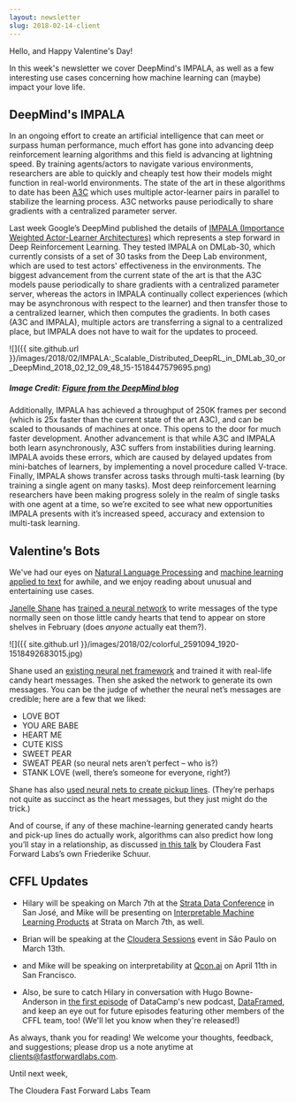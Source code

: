 ```yaml
---
layout: newsletter
slug: 2018-02-14-client
---
```


Hello, and Happy Valentine's Day!

In this week's newsletter we cover DeepMind's IMPALA, as well as a few interesting use cases concerning how machine learning can (maybe) impact your love life. 

## DeepMind's IMPALA

In an ongoing effort to create an artificial intelligence that can meet or surpass human performance, much effort has gone into advancing deep reinforcement learning algorithms and this field is advancing at lightning speed.  By training agents/actors to navigate various environments, researchers are able to quickly and cheaply test how their models might function in real-world environments.  The state of the art in these algorithms to date has been [A3C](https://arxiv.org/abs/1602.01783) which uses multiple actor-learner pairs in parallel to stabilize the learning process.  A3C networks pause periodically to share gradients with a centralized parameter server.

Last week Google’s DeepMind published the details of [IMPALA (Importance Weighted Actor-Learner Architectures)](https://arxiv.org/pdf/1802.01561.pdf) which represents a step forward in Deep Reinforcement Learning. They tested IMPALA on DMLab-30, which currently consists of a set of 30 tasks from the Deep Lab environment, which are used to test actors' effectiveness in the environments. The biggest advancement from the current state of the art is that the A3C models pause periodically to share gradients with a centralized parameter server, whereas the actors in IMPALA continually collect experiences (which may be asynchronous with respect to the learner) and then transfer those to a centralized learner, which then computes the gradients. In both cases (A3C and IMPALA), multiple actors are transferring a signal to a centralized place, but IMPALA does not have to wait for the updates to proceed.  

![]({{ site.github.url }}/images/2018/02/IMPALA:_Scalable_Distributed_DeepRL_in_DMLab_30_or_DeepMind_2018_02_12_09_48_15-1518447579695.png)
##### Image Credit: [Figure from the DeepMind blog](https://deepmind.com/blog/impala-scalable-distributed-deeprl-dmlab-30/)

Additionally, IMPALA has achieved a throughput of 250K frames per second (which is 25x faster than the current state of the art A3C), and can be scaled to thousands of machines at once.  This opens to the door for much faster development.  Another advancement is that while A3C and IMPALA both learn asynchronously, A3C suffers from instabilities during learning. IMPALA avoids these errors, which are caused by delayed updates from mini-batches of learners, by implementing a novel procedure called V-trace. Finally, IMPALA shows transfer across tasks through multi-task learning (by training a single agent on many tasks). Most deep reinforcement learning researchers have been making progress solely in the realm of single tasks with one agent at a time, so we’re excited to see what new opportunities IMPALA presents with it’s increased speed, accuracy and extension to multi-task learning.

## Valentine’s Bots

We've had our eyes on [Natural Language Processing]( https://fastforwardlabs.com/research/FF01) and [machine learning applied to text]( https://fastforwardlabs.com/research/FF04) for awhile, and we enjoy reading about unusual and entertaining use cases. 

[Janelle Shane](http://aiweirdness.com/) has [trained a neural network](http://aiweirdness.com/post/170685749687/candy-heart-messages-written-by-a-neural-network) to write messages of the type normally seen on those little candy hearts that tend to appear on store shelves in February (does _anyone_ actually eat them?).

![]({{ site.github.url }}/images/2018/02/colorful_2591094_1920-1518492683015.jpg)

Shane used an [existing neural net framework]( https://github.com/karpathy/char-rnn) and trained it with real-life candy heart messages. Then she asked the network to generate its own messages. You can be the judge of whether the neural net’s messages are credible; here are a few that we liked:

* LOVE BOT
* YOU ARE BABE
* HEART ME
* CUTE KISS
* SWEET PEAR
* SWEAT PEAR (so neural nets aren’t perfect – who is?)
* STANK LOVE (well, there’s someone for everyone, right?)

Shane has also [used neural nets to create pickup lines]( http://aiweirdness.com/post/159302925452/the-neural-network-generated-pickup-lines-that-are). (They’re perhaps not quite as succinct as the heart messages, but they just might do the trick.)

And of course, if any of these machine-learning generated candy hearts and pick-up lines do actually work, algorithms can also predict how long you’ll stay in a relationship, as discussed [in this talk](https://youtu.be/Z3v2c_OysI4) by Cloudera Fast Forward Labs’s own Friederike Schuur.

## CFFL Updates

* Hilary will be speaking on March 7th at the [Strata Data Conference](https://conferences.oreilly.com/strata/strata-ca/) in San José, and Mike will be presenting on [Interpretable Machine Learning Products](https://conferences.oreilly.com/strata/strata-ca/public/schedule/detail/63572) at Strata on March 7th, as well.

* Brian will be speaking at the [Cloudera Sessions](https://www.cloudera.com/more/events/sessions/sao-paulo.html) event in São Paulo on March 13th.

* and Mike will be speaking on interpretability at [Qcon.ai](https://qcon.ai/) on April 11th in San Francisco.

* Also, be sure to catch Hilary in conversation with Hugo Bowne-Anderson in [the first episode](https://www.datacamp.com/community/podcast/data-science-past-present-and-future) of DataCamp's new podcast, [DataFramed](https://www.datacamp.com/community/podcast), and keep an eye out for future episodes featuring other members of the CFFL team, too! (We'll let you know when they're released!)

As always, thank you for reading!  We welcome your thoughts, feedback, and suggestions; please drop us a note anytime at clients@fastforwardlabs.com.

Until next week,

The Cloudera Fast Forward Labs Team
